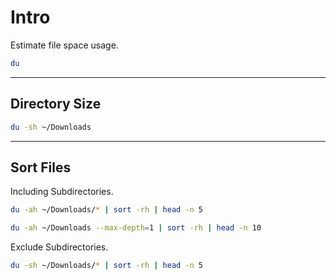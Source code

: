 # Intro

Estimate file space usage.

```bash
du
```

---

## Directory Size

```bash
du -sh ~/Downloads
```

---

## Sort Files

Including Subdirectories.

```bash
du -ah ~/Downloads/* | sort -rh | head -n 5
```

```bash
du -ah ~/Downloads --max-depth=1 | sort -rh | head -n 10
```

Exclude Subdirectories.

```bash
du -sh ~/Downloads/* | sort -rh | head -n 5
```
